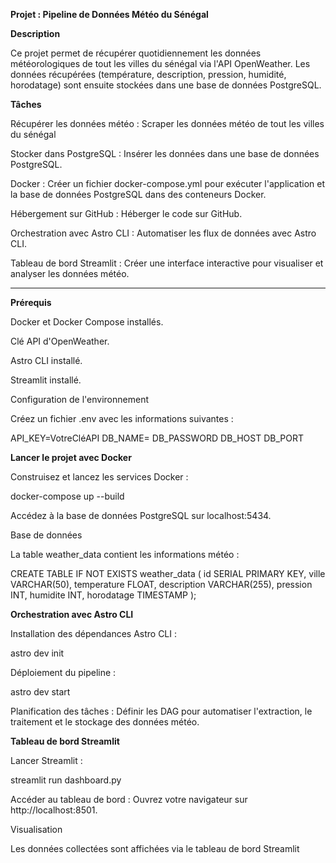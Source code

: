 **Projet : Pipeline de Données Météo du Sénégal**

**Description**

Ce projet permet de récupérer quotidiennement les données météorologiques de tout les villes du sénégal via l'API OpenWeather. Les données récupérées (température, description, pression, humidité, horodatage) sont ensuite stockées dans une base de données PostgreSQL.

**Tâches**

Récupérer les données météo : Scraper les données météo de tout les villes du sénégal

Stocker dans PostgreSQL : Insérer les données dans une base de données PostgreSQL.

Docker : Créer un fichier docker-compose.yml pour exécuter l'application et la base de données PostgreSQL dans des conteneurs Docker.

Hébergement sur GitHub : Héberger le code sur GitHub.

Orchestration avec Astro CLI : Automatiser les flux de données avec Astro CLI.

Tableau de bord Streamlit : Créer une interface interactive pour visualiser et analyser les données météo.


------------------------------------------------------------------


**Prérequis**

Docker et Docker Compose installés.

Clé API d'OpenWeather.

Astro CLI installé.

Streamlit installé.

Configuration de l'environnement

Créez un fichier .env avec les informations suivantes :

API_KEY=VotreCléAPI 
DB_NAME=
DB_PASSWORD
DB_HOST
DB_PORT

**Lancer le projet avec Docker**

Construisez et lancez les services Docker :

docker-compose up --build

Accédez à la base de données PostgreSQL sur localhost:5434.

Base de données

La table weather_data contient les informations météo :

CREATE TABLE IF NOT EXISTS weather_data ( id SERIAL PRIMARY KEY, ville VARCHAR(50), temperature FLOAT, description VARCHAR(255), pression INT, humidite INT, horodatage TIMESTAMP );

**Orchestration avec Astro CLI**

Installation des dépendances Astro CLI :

astro dev init

Déploiement du pipeline :

astro dev start

Planification des tâches : Définir les DAG pour automatiser l'extraction, le traitement et le stockage des données météo.

**Tableau de bord Streamlit**

Lancer Streamlit :

streamlit run dashboard.py

Accéder au tableau de bord : Ouvrez votre navigateur sur http://localhost:8501.

Visualisation

Les données collectées sont affichées via le tableau de bord Streamlit

